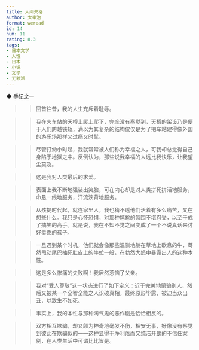 ```yaml
---
title: 人间失格
author: 太宰治
format: weread
id: 14
num: 11
rating: 8.3
tags: 
- 日本文学
- 人性
- 日本
- 小说
- 文学
- 无赖派
---
```


◆ 手记之一

>> 回首往昔，我的人生充斥着耻辱。

>> 我在火车站的天桥上爬上爬下，完全没有察觉到，天桥的架设乃是便于人们跨越铁轨，满以为其复杂的结构仅仅是为了把车站建得像外国的游乐场那样又过瘾又时髦。

>> 尽管打幼小时起，我就常常被人们称为幸福之人，可我却总觉得自己身陷于地狱之中。反倒认为，那些说我幸福的人远比我快乐，让我望尘莫及。

>> 这是我对人类最后的求爱。

>> 表面上我不断地强装出笑脸，可在内心却是对人类拼死拼活地服务，命悬一线地服务，汗流浃背地服务。

>> 从孩提时代起，就连家里人，我也猜不透他们活着有多么痛苦，又在想些什么。我只是心怀恐惧，对那种尴尬的氛围不堪忍受，以至于成了搞笑的高手。就是说，我在不知不觉之间变成了一个不说真话来讨好卖乖的孩子。

>> 一旦遇到某个时机，他们就会像那些温驯地躺在草地上歇息的牛，蓦然甩动尾巴抽死肚皮上的牛虻一般，在勃然大怒中暴露出人的这种本性。

>> 这是多么惨痛的失败啊！我居然惹恼了父亲。

>> 我对“受人尊敬”这一状态进行了如下定义：近于完美地蒙骗别人，然后又被某一个全智全能之人识破真相，最终原形毕露，被迫当众出丑，以致生不如死。

>> 事实上，我的本性与那种淘气鬼的恶作剧是恰恰相反的。

>> 双方相互欺骗，却又颇为神奇地毫发不伤，相安无事，好像没有察觉到彼此在欺骗似的——这种显得干净利落而又纯洁开朗的不信任案例，在人类生活中可谓比比皆是。

